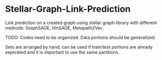 # Stellar-Graph-Link-Prediction
Link prediction on a created graph using stellar graph library with different methods: GraphSAGE, HinSAGE, Metapath2Vec. 

TODO: Codes need to be organized. Data portions should be generalized.

Sets are arranged by hand, can be used if train/test portions are already seperated and it is important to use the same partitions.
